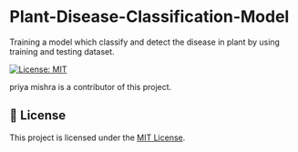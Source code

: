 # Plant-Disease-Classification-Model

Training a model which classify and detect the disease in plant by using training and testing dataset.

[![License: MIT](https://img.shields.io/badge/License-MIT-yellow.svg)](LICENSE)

priya mishra is a contributor of this project.
## 📝 License

This project is licensed under the [MIT License](LICENSE).
